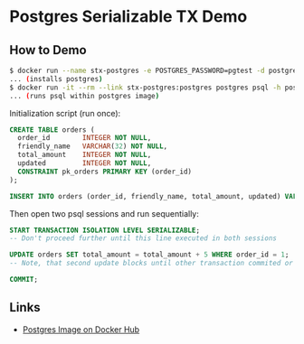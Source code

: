 # Postgres Serializable TX Demo


## How to Demo


```bash
$ docker run --name stx-postgres -e POSTGRES_PASSWORD=pgtest -d postgres
... (installs postgres)
$ docker run -it --rm --link stx-postgres:postgres postgres psql -h postgres -U postgres
... (runs psql within postgres image)
```

Initialization script (run once):

```sql
CREATE TABLE orders (
  order_id        INTEGER NOT NULL,
  friendly_name   VARCHAR(32) NOT NULL,
  total_amount    INTEGER NOT NULL,
  updated         INTEGER NOT NULL,
  CONSTRAINT pk_orders PRIMARY KEY (order_id)
);

INSERT INTO orders (order_id, friendly_name, total_amount, updated) VALUES (1, 'test', 20, 1045);
```

Then open two psql sessions and run sequentially:

```sql
START TRANSACTION ISOLATION LEVEL SERIALIZABLE;
-- Don't proceed further until this line executed in both sessions

UPDATE orders SET total_amount = total_amount + 5 WHERE order_id = 1;
-- Note, that second update blocks until other transaction commited or rolled back.

COMMIT;
```


## Links

* [Postgres Image on Docker Hub](https://hub.docker.com/_/postgres/)

